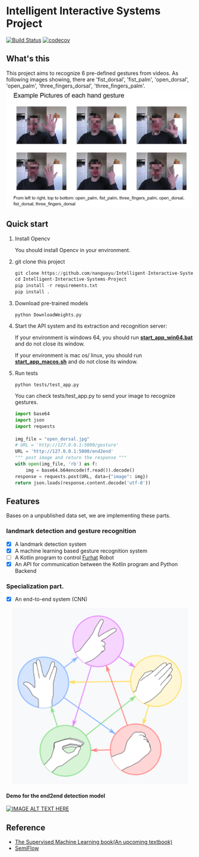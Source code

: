 

# Intelligent Interactive Systems Project

[![Build Status](https://travis-ci.com/nanguoyu/Intelligent-Interactive-Systems-Project.svg?branch=master)](https://travis-ci.com/nanguoyu/Intelligent-Interactive-Systems-Project)
[![codecov](https://codecov.io/gh/nanguoyu/Intelligent-Interactive-Systems-Project/branch/master/graph/badge.svg)](https://codecov.io/gh/nanguoyu/Intelligent-Interactive-Systems-Project)



## What's this
This project aims to recognize 6 pre-defined gestures from videos.
As following images showing, there are 'fist_dorsal', 'fist_palm', 'open_dorsal', 'open_palm', 'three_fingers_dorsal', 'three_fingers_palm'.
![](.github/IIS_Project_gestures_example.png)

## Quick start
1. Install Opencv

    You should install Opencv in your environment.

2. git clone this project 

    ``` Python 
    git clone https://github.com/nanguoyu/Intelligent-Interactive-Systems-Project.git
    cd Intelligent-Interactive-Systems-Project
    pip install -r requirements.txt
    pip install .
    ```

3. Download pre-trained models
    ```
    python DownloadWeights.py
    ```

3. Start the API system and its extraction and recognition server:

    If your environment is windows 64, you should run [**start_app_win64.bat**](start_app_win64.bat) and do not close its window.
    
    If your environment is mac os/ linux, you should run [**start_app_macos.sh**](start_app_macos.sh) and do not close its window.

4. Run tests
    ```
    python tests/test_app.py
    ```
   You can check tests/test_app.py to send your image 
   to recognize gestures.
   
   ``` Python
   import base64
   import json
   import requests
   
   img_file = "open_dorsal.jpg"
   # URL = 'http://127.0.0.1:5000/gesture'
   URL = 'http://127.0.0.1:5000/end2end'
   """ post image and return the response """
   with open(img_file, 'rb') as f:
       img = base64.b64encode(f.read()).decode()
   response = requests.post(URL, data={"image": img})
   return json.loads(response.content.decode('utf-8'))
   ```


## Features
Bases on a unpublished data set, we are implementing these parts.
### landmark detection and gesture recognition
- [x] A landmark detection system
- [x] A machine learning based gesture recognition system
- [ ] A Kotlin program to control [Furhat](https://furhatrobotics.com/) Robot
- [x] An API for communication between the Kotlin program and Python Backend

### Specialization part.
- [x] An end-to-end system (CNN) 

<div align="center">
    <img src=".github/rule.png">
</div>


#### Demo for the end2end detection model
[![IMAGE ALT TEXT HERE](http://img.youtube.com/vi/I9NC9vfVFQM/0.jpg)](https://www.youtube.com/watch?v=I9NC9vfVFQM)


## Reference
- [The Supervised Machine Learning book(An upcoming textbook)](http://smlbook.org/)
- [SemiFlow](https://github.com/nanguoyu/SemiFlow)
